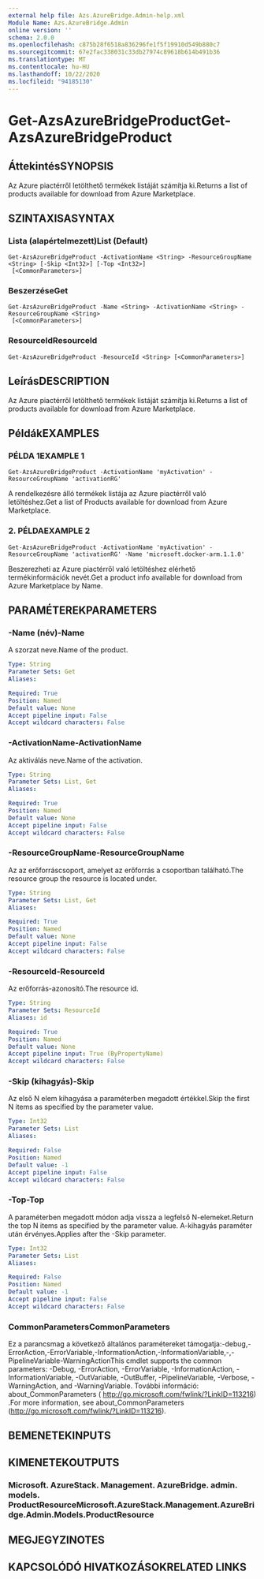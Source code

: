 ```yaml
---
external help file: Azs.AzureBridge.Admin-help.xml
Module Name: Azs.AzureBridge.Admin
online version: ''
schema: 2.0.0
ms.openlocfilehash: c875b28f6518a836296fe1f5f19910d549b880c7
ms.sourcegitcommit: 67e2fac338031c33db27974c89618b614b491b36
ms.translationtype: MT
ms.contentlocale: hu-HU
ms.lasthandoff: 10/22/2020
ms.locfileid: "94185130"
---
```

# <span data-ttu-id="cedb0-101">Get-AzsAzureBridgeProduct</span><span class="sxs-lookup"><span data-stu-id="cedb0-101">Get-AzsAzureBridgeProduct</span></span>

## <span data-ttu-id="cedb0-102">Áttekintés</span><span class="sxs-lookup"><span data-stu-id="cedb0-102">SYNOPSIS</span></span>
<span data-ttu-id="cedb0-103">Az Azure piactérről letölthető termékek listáját számítja ki.</span><span class="sxs-lookup"><span data-stu-id="cedb0-103">Returns a list of products available for download from Azure Marketplace.</span></span>

## <span data-ttu-id="cedb0-104">SZINTAXISA</span><span class="sxs-lookup"><span data-stu-id="cedb0-104">SYNTAX</span></span>

### <span data-ttu-id="cedb0-105">Lista (alapértelmezett)</span><span class="sxs-lookup"><span data-stu-id="cedb0-105">List (Default)</span></span>
```
Get-AzsAzureBridgeProduct -ActivationName <String> -ResourceGroupName <String> [-Skip <Int32>] [-Top <Int32>]
 [<CommonParameters>]
```

### <span data-ttu-id="cedb0-106">Beszerzése</span><span class="sxs-lookup"><span data-stu-id="cedb0-106">Get</span></span>
```
Get-AzsAzureBridgeProduct -Name <String> -ActivationName <String> -ResourceGroupName <String>
 [<CommonParameters>]
```

### <span data-ttu-id="cedb0-107">ResourceId</span><span class="sxs-lookup"><span data-stu-id="cedb0-107">ResourceId</span></span>
```
Get-AzsAzureBridgeProduct -ResourceId <String> [<CommonParameters>]
```

## <span data-ttu-id="cedb0-108">Leírás</span><span class="sxs-lookup"><span data-stu-id="cedb0-108">DESCRIPTION</span></span>
<span data-ttu-id="cedb0-109">Az Azure piactérről letölthető termékek listáját számítja ki.</span><span class="sxs-lookup"><span data-stu-id="cedb0-109">Returns a list of products available for download from Azure Marketplace.</span></span>

## <span data-ttu-id="cedb0-110">Példák</span><span class="sxs-lookup"><span data-stu-id="cedb0-110">EXAMPLES</span></span>

### <span data-ttu-id="cedb0-111">PÉLDA 1</span><span class="sxs-lookup"><span data-stu-id="cedb0-111">EXAMPLE 1</span></span>
```
Get-AzsAzureBridgeProduct -ActivationName 'myActivation' -ResourceGroupName 'activationRG'
```

<span data-ttu-id="cedb0-112">A rendelkezésre álló termékek listája az Azure piactérről való letöltéshez.</span><span class="sxs-lookup"><span data-stu-id="cedb0-112">Get a list of Products available for download from Azure Marketplace.</span></span>

### <span data-ttu-id="cedb0-113">2. PÉLDA</span><span class="sxs-lookup"><span data-stu-id="cedb0-113">EXAMPLE 2</span></span>
```
Get-AzsAzureBridgeProduct -ActivationName 'myActivation' -ResourceGroupName 'activationRG' -Name 'microsoft.docker-arm.1.1.0'
```

<span data-ttu-id="cedb0-114">Beszerezheti az Azure piactérről való letöltéshez elérhető termékinformációk nevét.</span><span class="sxs-lookup"><span data-stu-id="cedb0-114">Get a product info available for download from Azure Marketplace by Name.</span></span>

## <span data-ttu-id="cedb0-115">PARAMÉTEREK</span><span class="sxs-lookup"><span data-stu-id="cedb0-115">PARAMETERS</span></span>

### <span data-ttu-id="cedb0-116">-Name (név)</span><span class="sxs-lookup"><span data-stu-id="cedb0-116">-Name</span></span>
<span data-ttu-id="cedb0-117">A szorzat neve.</span><span class="sxs-lookup"><span data-stu-id="cedb0-117">Name of the product.</span></span>

```yaml
Type: String
Parameter Sets: Get
Aliases:

Required: True
Position: Named
Default value: None
Accept pipeline input: False
Accept wildcard characters: False
```

### <span data-ttu-id="cedb0-118">-ActivationName</span><span class="sxs-lookup"><span data-stu-id="cedb0-118">-ActivationName</span></span>
<span data-ttu-id="cedb0-119">Az aktiválás neve.</span><span class="sxs-lookup"><span data-stu-id="cedb0-119">Name of the activation.</span></span>

```yaml
Type: String
Parameter Sets: List, Get
Aliases:

Required: True
Position: Named
Default value: None
Accept pipeline input: False
Accept wildcard characters: False
```

### <span data-ttu-id="cedb0-120">-ResourceGroupName</span><span class="sxs-lookup"><span data-stu-id="cedb0-120">-ResourceGroupName</span></span>
<span data-ttu-id="cedb0-121">Az az erőforráscsoport, amelyet az erőforrás a csoportban található.</span><span class="sxs-lookup"><span data-stu-id="cedb0-121">The resource group the resource is located under.</span></span>

```yaml
Type: String
Parameter Sets: List, Get
Aliases:

Required: True
Position: Named
Default value: None
Accept pipeline input: False
Accept wildcard characters: False
```

### <span data-ttu-id="cedb0-122">-ResourceId</span><span class="sxs-lookup"><span data-stu-id="cedb0-122">-ResourceId</span></span>
<span data-ttu-id="cedb0-123">Az erőforrás-azonosító.</span><span class="sxs-lookup"><span data-stu-id="cedb0-123">The resource id.</span></span>

```yaml
Type: String
Parameter Sets: ResourceId
Aliases: id

Required: True
Position: Named
Default value: None
Accept pipeline input: True (ByPropertyName)
Accept wildcard characters: False
```

### <span data-ttu-id="cedb0-124">-Skip (kihagyás)</span><span class="sxs-lookup"><span data-stu-id="cedb0-124">-Skip</span></span>
<span data-ttu-id="cedb0-125">Az első N elem kihagyása a paraméterben megadott értékkel.</span><span class="sxs-lookup"><span data-stu-id="cedb0-125">Skip the first N items as specified by the parameter value.</span></span>

```yaml
Type: Int32
Parameter Sets: List
Aliases:

Required: False
Position: Named
Default value: -1
Accept pipeline input: False
Accept wildcard characters: False
```

### <span data-ttu-id="cedb0-126">-Top</span><span class="sxs-lookup"><span data-stu-id="cedb0-126">-Top</span></span>
<span data-ttu-id="cedb0-127">A paraméterben megadott módon adja vissza a legfelső N-elemeket.</span><span class="sxs-lookup"><span data-stu-id="cedb0-127">Return the top N items as specified by the parameter value.</span></span>
<span data-ttu-id="cedb0-128">A-kihagyás paraméter után érvényes.</span><span class="sxs-lookup"><span data-stu-id="cedb0-128">Applies after the -Skip parameter.</span></span>

```yaml
Type: Int32
Parameter Sets: List
Aliases:

Required: False
Position: Named
Default value: -1
Accept pipeline input: False
Accept wildcard characters: False
```

### <span data-ttu-id="cedb0-129">CommonParameters</span><span class="sxs-lookup"><span data-stu-id="cedb0-129">CommonParameters</span></span>
<span data-ttu-id="cedb0-130">Ez a parancsmag a következő általános paramétereket támogatja:-debug,-ErrorAction,-ErrorVariable,-InformationAction,-InformationVariable,-,-PipelineVariable-WarningAction</span><span class="sxs-lookup"><span data-stu-id="cedb0-130">This cmdlet supports the common parameters: -Debug, -ErrorAction, -ErrorVariable, -InformationAction, -InformationVariable, -OutVariable, -OutBuffer, -PipelineVariable, -Verbose, -WarningAction, and -WarningVariable.</span></span> <span data-ttu-id="cedb0-131">További információ: about_CommonParameters ( http://go.microsoft.com/fwlink/?LinkID=113216) .</span><span class="sxs-lookup"><span data-stu-id="cedb0-131">For more information, see about_CommonParameters (http://go.microsoft.com/fwlink/?LinkID=113216).</span></span>

## <span data-ttu-id="cedb0-132">BEMENETEK</span><span class="sxs-lookup"><span data-stu-id="cedb0-132">INPUTS</span></span>

## <span data-ttu-id="cedb0-133">KIMENETEK</span><span class="sxs-lookup"><span data-stu-id="cedb0-133">OUTPUTS</span></span>

### <span data-ttu-id="cedb0-134">Microsoft. AzureStack. Management. AzureBridge. admin. models. ProductResource</span><span class="sxs-lookup"><span data-stu-id="cedb0-134">Microsoft.AzureStack.Management.AzureBridge.Admin.Models.ProductResource</span></span>

## <span data-ttu-id="cedb0-135">MEGJEGYZI</span><span class="sxs-lookup"><span data-stu-id="cedb0-135">NOTES</span></span>

## <span data-ttu-id="cedb0-136">KAPCSOLÓDÓ HIVATKOZÁSOK</span><span class="sxs-lookup"><span data-stu-id="cedb0-136">RELATED LINKS</span></span>
